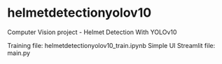 # helmetdetectionyolov10
Computer Vision project - Helmet Detection With YOLOv10

Training file: helmetdetectionyolov10_train.ipynb
Simple UI Streamlit file: main.py